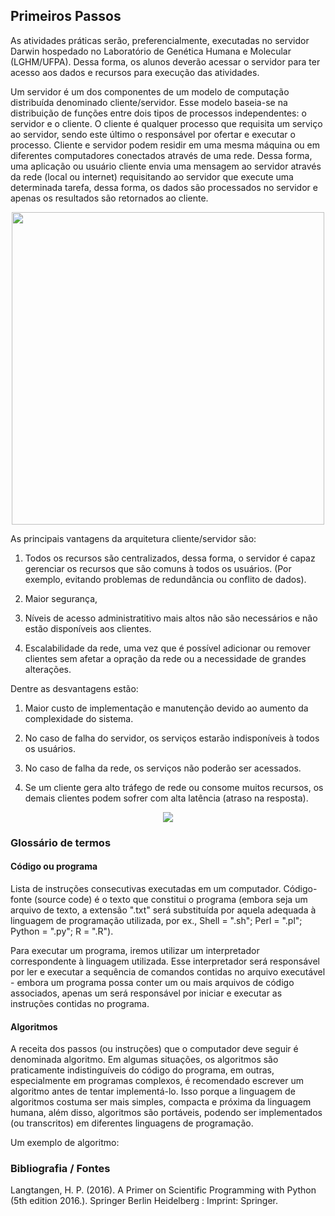 




## Primeiros Passos

As atividades práticas serão, preferencialmente, executadas no servidor Darwin hospedado no Laboratório de Genética Humana e Molecular (LGHM/UFPA). Dessa forma, os alunos deverão acessar o servidor para ter acesso aos dados e recursos para execução das atividades.

Um servidor é um dos componentes de um modelo de computação distribuída denominado cliente/servidor. Esse modelo baseia-se na distribuição de funções entre dois tipos de processos independentes: o servidor e o cliente. O cliente é qualquer processo que requisita um serviço ao servidor, sendo este último o responsável por ofertar e executar o processo. Cliente e servidor podem residir em uma mesma máquina ou em diferentes computadores conectados através de uma rede. Dessa forma, uma aplicação ou usuário cliente envia uma mensagem ao servidor através da rede (local ou internet) requisitando ao servidor que execute uma determinada tarefa, dessa forma, os dados são processados no servidor e apenas os resultados são retornados ao cliente.

<p align="center">
<img src="C:\Users\jwojw\Dropbox\Scripts\yed\client_server.png" width="500">
</p>

As principais vantagens da arquitetura cliente/servidor são:

1) Todos os recursos são centralizados, dessa forma, o servidor é capaz gerenciar os recursos que são comuns à todos os usuários. (Por exemplo, evitando problemas de redundância ou conflito de dados).

2) Maior segurança, 

3) Níveis de acesso administratitivo mais altos não são necessários e não estão disponíveis aos clientes.

4) Escalabilidade da rede, uma vez que é possível adicionar ou remover clientes sem afetar a opração da rede ou a necessidade de grandes alterações.

Dentre as desvantagens estão:

1) Maior custo de implementação e manutenção devido ao aumento da complexidade do sistema.

2) No caso de falha do servidor, os serviços estarão indisponíveis à todos os usuários.

3) No caso de falha da rede, os serviços não poderão ser acessados.

4) Se um cliente gera alto tráfego de rede ou consome muitos recursos, os demais clientes podem sofrer com alta latência (atraso na resposta).

<p align="center">
<img src="C:\Users\jwojw\Dropbox\Scripts\yed\hpc.png">
</p>


### Glossário de termos

#### Código ou programa

Lista de instruções consecutivas executadas em um computador. Código-fonte (source code) é o texto que constitui o programa (embora seja um arquivo de texto, a extensão ".txt" será substituída por aquela adequada à linguagem de programação utilizada, por ex., Shell = ".sh"; Perl = ".pl"; Python = ".py"; R = ".R").

Para executar um programa, iremos utilizar um interpretador correspondente à linguagem utilizada. Esse interpretador será responsável por ler e executar a sequência de comandos contidas no arquivo executável - embora um programa possa conter um ou mais arquivos de código associados, apenas um será responsável por iniciar e executar as instruções contidas no programa.

#### Algoritmos

A receita dos passos (ou instruções) que o computador deve seguir é denominada algoritmo. Em algumas situações, os algoritmos são praticamente indistinguíveis do código do programa, em outras, especialmente em programas complexos, é recomendado escrever um algoritmo antes de tentar implementá-lo. Isso porque a linguagem de algoritmos costuma ser mais simples, compacta e próxima da linguagem humana, além disso, algoritmos são portáveis, podendo ser implementados (ou transcritos) em diferentes linguagens de programação.

Um exemplo de algoritmo:











### Bibliografia / Fontes

Langtangen, H. P. (2016). A Primer on Scientific Programming with Python (5th edition 2016.). Springer Berlin Heidelberg : Imprint: Springer.


